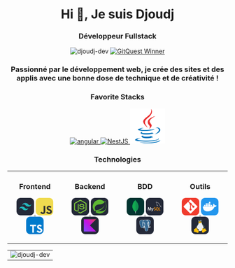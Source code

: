 <h1 align="center">Hi 👋, Je suis Djoudj</h1>
<h3 align="center">Développeur Fullstack</h3>

<p align="center">
  <img src="https://komarev.com/ghpvc/?username=djoudj-dev&label=Profile%20views&color=0e75b6&style=flat" alt="djoudj-dev" />
  
<a href="https://gitquest.dev/player/djoudj-dev" target="_blank">
<img src="https://img.shields.io/badge/GitQuest%20Winner-3rd Place-cd7f32" alt="GitQuest Winner">
</a>
</p>

<h3 align="center">Passionné par le développement web, je crée des sites et des applis avec une bonne dose de technique et de créativité !</h3>

<h3 align="center">Favorite Stacks</h3>
<p align="center">  
  <a href="https://angular.io" target="_blank" rel="noreferrer"> 
    <img src="https://github.com/angular/angular/blob/main/adev/src/assets/images/press-kit/angular_icon_gradient.gif" alt="angular" width="80" height="80"/> 
  </a>
  <a href="https://nestjs.com" target="_blank" rel="noreferrer">
    <img src="https://nestjs.com/img/logo-small.svg" alt="NestJS" width="80" height="80"/>
  </a>
  <a href="https://www.java.com" target="_blank" rel="noreferrer"> 
    <img src="https://raw.githubusercontent.com/devicons/devicon/master/icons/java/java-original.svg" alt="java" width="80" height="80"/> 
  </a> 
</p>

<h3 align="center">Technologies</h3>

<table align="center">
  <tr>
    <!-- Frontend -->
    <td align="center" valign="top" width="25%">
      <h3>Frontend</h3>
      <p>
        <a href="https://tailwindcss.com/" target="_blank" rel="noreferrer">
          <img src="https://github.com/tandpfun/skill-icons/raw/main/icons/TailwindCSS-Dark.svg" alt="tailwind" width="40" height="40"/>
        </a>
        <a href="https://developer.mozilla.org/en-US/docs/Web/JavaScript" target="_blank" rel="noreferrer">
          <img src="https://github.com/tandpfun/skill-icons/raw/main/icons/JavaScript.svg" alt="javascript" width="40" height="40"/>
        </a>
        <a href="https://www.typescriptlang.org/" target="_blank" rel="noreferrer">
          <img src="https://github.com/tandpfun/skill-icons/raw/main/icons/TypeScript.svg" alt="typescript" width="40" height="40"/>
        </a>
      </p>
    </td>
    <!-- Backend -->
    <td align="center" valign="top" width="25%">
      <h3>Backend</h3>
      <p>
        <a href="https://nodejs.org" target="_blank" rel="noreferrer">
          <img src="https://github.com/tandpfun/skill-icons/raw/main/icons/NodeJS-Dark.svg" alt="nodejs" width="40" height="40"/>
        </a>
        <a href="https://spring.io/" target="_blank" rel="noreferrer">
          <img src="https://github.com/tandpfun/skill-icons/raw/main/icons/Spring-Dark.svg" alt="spring" width="40" height="40"/>
        </a>
        <a href="https://kotlinlang.org" target="_blank" rel="noreferrer">
          <img src="https://github.com/tandpfun/skill-icons/raw/main/icons/Kotlin-Dark.svg" alt="kotlin" width="40" height="40"/>
        </a>
      </p>
    </td>
    <!-- Databases -->
    <td align="center" valign="top" width="25%">
      <h3>BDD</h3>
      <p>
        <a href="https://www.mongodb.com/" target="_blank" rel="noreferrer">
          <img src="https://github.com/tandpfun/skill-icons/raw/main/icons/MongoDB.svg" alt="mongodb" width="40" height="40"/>
        </a>
        <a href="https://www.mysql.com/" target="_blank" rel="noreferrer">
          <img src="https://github.com/tandpfun/skill-icons/raw/main/icons/MySQL-Dark.svg" alt="mysql" width="40" height="40"/>
        </a>
        <a href="https://www.postgresql.org" target="_blank" rel="noreferrer">
          <img src="https://github.com/tandpfun/skill-icons/raw/main/icons/PostgreSQL-Dark.svg" alt="postgresql" width="40" height="40"/>
        </a>
      </p>
    </td>
    <!-- Tools -->
    <td align="center" valign="top" width="25%">
      <h3>Outils</h3>
      <p>
        <a href="https://git-scm.com/" target="_blank" rel="noreferrer">
          <img src="https://github.com/tandpfun/skill-icons/raw/main/icons/Git.svg" alt="git" width="40" height="40"/>
        </a>
        <a href="https://www.docker.com/" target="_blank" rel="noreferrer">
          <img src="https://github.com/tandpfun/skill-icons/raw/main/icons/Docker.svg" alt="docker" width="40" height="40"/>
        </a>
        <a href="https://www.linux.org/" target="_blank" rel="noreferrer">
          <img src="https://github.com/tandpfun/skill-icons/raw/main/icons/Linux-Dark.svg" alt="linux" width="40" height="40"/>
        </a>
      </p>
    </td>
  </tr>
</table>

<table align="center">
  <tr>
    <td align="center">
      <img src="https://github-readme-stats.vercel.app/api/top-langs?username=djoudj-dev&show_icons=true&locale=en&layout=compact" alt="djoudj-dev" />
    </td>
    
  </tr>
</table>


